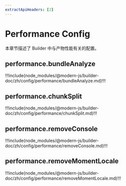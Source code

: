 ```yaml
---
extractApiHeaders: [2]
---
```


# Performance Config

本章节描述了 Builder 中与产物性能有关的配置。

## performance.bundleAnalyze

!!!include(node_modules/@modern-js/builder-doc/zh/config/performance/bundleAnalyze.md)!!!

## performance.chunkSplit

!!!include(node_modules/@modern-js/builder-doc/zh/config/performance/chunkSplit.md)!!!

## performance.removeConsole

!!!include(node_modules/@modern-js/builder-doc/zh/config/performance/removeConsole.md)!!!

## performance.removeMomentLocale

!!!include(node_modules/@modern-js/builder-doc/zh/config/performance/removeMomentLocale.md)!!!

